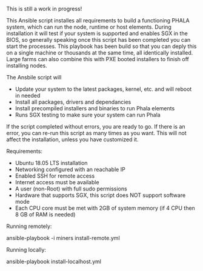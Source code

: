 This is still a work in progress!

This Ansible script installes all requirements to build a functioning PHALA system, which can run
the node, runtime or host elements. During installation it will test if your system is supported
and enables SGX in the BIOS, so generally speaking once this script has been completed you can start
the processes. This playbook has been build so that you can deply this on a single machine or 
thousands at the same time, all identically installed. Large farms can also combine this with PXE
booted installers to finish off installing nodes.

The Ansbile script will
- Update your system to the latest packages, kernel, etc. and will reboot in needed
- Install all packages, drivers and dependancies
- Install precompiled installers and binaries to run Phala elements
- Runs SGX testing to make sure your system can run Phala

If the script completed without errors, you are ready to go. If there is an error, you can re-run this
script as many times as you want. This will not affect the installation, unless you have customized it.

Requirements:
- Ubuntu 18.05 LTS installation
- Networking configured with an reachable IP
- Enabled SSH for remote access
- Internet access must be available
- A user (non-Root) with full sudo permissions
- Hardware that supports SGX, this script does NOT support software mode
- Each CPU core must be met with 2GB of system memory (if 4 CPU then 8 GB of RAM is needed)

Running remotely:

ansible-playbook -i miners install-remote.yml

Running locally:

ansible-playbook install-localhost.yml
